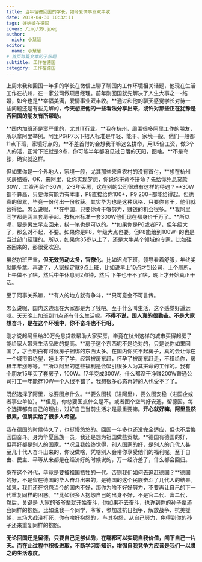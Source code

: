 ```yaml
---
title: 当年留德回国的学长，如今爱情事业双丰收 
date: 2019-04-30 10:32:11
tags: 好姑娘在德国
cover: /img/39.jpeg
author: 
  nick: 小慧慧
editor:
  name: 小慧慧
# 首页每篇文章的子标题
subtitle: 工作在德国
category: 工作在德国
---
```


上周末我和回国一年多的学长在微信上聊了聊国内工作环境相关话题，他现在生活工作在杭州，在一家公司做项目经理。前年刚回国就先解决了人生大事之一-结婚，如今也是**幸福美满，爱情事业双丰收。**通过和他的聊天感觉学长对待一些问题还是有些见解的，**今天想把他的一些看法分享出来，或许对那些正在犹豫是否回国的朋友有所帮助。**

  

**国内加班还是蛮严重的，尤其IT行业。**我在杭州，周围很多阿里工作的朋友，所以拿阿里举例。阿里P6/P7以下招人标准是年轻、能干、家境一般。他们一般都11点下班，家境好点的，**不差首付的会想我干嘛这么拼命，用1.5倍工资，做3个人的活，正常下班就是9点，你可能半年都没见过日落的天阳，图啥。**不是夸张，确实就这样。

  

但如果你是一个外地人，家境一般，尤其那些来自农村的没有首付，**想在杭州买房结婚，OK，来阿里，让你实现梦想，你说你拼命不拼命？先给你免息贷款30W，工资再给个30W，2-3年买房，这在别的公司很难有这样的待遇？**30W都不算高，只要你有能力有本事，P8直接给你100+，P9 200+都能给得起。但也真的很累，毕竟一份付出一份收获。其实华为也是这种风格，只要你肯干，他们就舍得给。怎么说呢，**在中国，只要你肯干够努力，赚钱的机会很多。**我阿里同学都是两三套房子起。按杭州标准一套300W他们现在都身价千万了。**所以呢，要是男生早点回来，捞一笔也是可以的。**如果你是P6或者P7，但年级大了，那么对不起，不要。如果你是P8，年级大点也要。但P8能给到100W+的也是当过部门经理的。所以，如果你35岁以上了，还是大牛某个领域的专家，比如硅谷回来的，那很受欢迎。


  

虽然加班严重，**但无效劳动太多，官僚化**。比如迟点下班，领导看着舒服，年终奖就能多拿。再说了，人家规定就9点上班，比如说早上10点才到公司，上个厕所，上午做不了啥，然后中午休息到2点钟，然后 下午也干不了啥，晚上才开始真正干活。

  

至于同事关系嘛，**有人的地方就有争斗，**只可意会不可言传。

  

怎么说呢，国内这边现在大家都是为了钱吧。至于什么叫生活，这个感觉好遥远哎。天天晚上加班到11点还有什么生活呢。**不得不说，国人真的很勤奋。不是大家想奋斗，是在这个环境中，你不奋斗也不行呀。**  

  

刚才说起阿里给30万免息贷款帮助大家买房，毕竟在杭州这样的城市买得起房子能给家人带来生活品质的提高。**房子这个东西呢不是绝对的，只是说你如果回国了，才会明白有时候房子捆绑的东西太多。在国内你买不起房子，真的会让你在一个城市很绝望，娃上不了学，经常被房东赶，怀孕了被房东赶走，不租给你，房租年年涨等等。**所以阿里的这些福利是会吸引很多人为其拼命的工作的。我有个朋友15年买了套房子，100W。17年变成300W。什么都没干净赚200W普通公司打工一年能存10W一个人很不错了，我想很多心态再好的人也受不了了。


  

既然选择了阿里，总要图点什么。**要么图钱（进阿里），要么图安稳（进国企或者事业单位）。**但是，你总要图点什么是不。或者图个空气好安逸，留德国。每个选择都有自己的理由，过好自己当前生活才是最重要嘛。**开心就好嘛，阿里虽然很累，但确实给了很多人希望。**

  

我在德国的时候待久了，也挺慢悠悠的。回国一年多也还没完全适应，但也不后悔回国奋斗。身为华夏民族一员，我还是想为祖国做些贡献。**德国有德国的好，但再好都是别人的国家。**况且我始终觉得，别人国家的好，是别人的几代人甚至几十代人奋斗出来的，你没做啥，凭啥别人会带你享受他们的福利呢。至于自由、民主、平等从来都是在经济好的时候说的，万一经济差了，什么都会回归。

  

身在这个时代，毕竟是要被祖国牺牲的一代。否则我们如何去追赶德国？**德国的好，不是留在德国的华人奋斗出来的，是德国的这个民族奋斗了几代人的结果。如果，我们还在抱怨当今的国内不好，那你为啥不好好努力，不要再让自己的下一代重复同样的困惑。**比如很多人抱怨自己的出身不好，不是官二代、富二代，然后，关键是 人家的爷爷辈就开始奋斗，你如果不去奋斗，也许到你的孙子辈还会同样的抱怨。比如说我一个同学，爷爷，参加过抗日战争，解放战争、抗美援朝，三场大战没打死，你有啥好抱怨的 。与其抱怨，从自己努力，免得到你的孙子还来重复同样的抱怨。

  

**无论回国还是留德，只要自己足够优秀，在哪都可以实现自我价值，闯下自己一片天。而在此过程中积极进取，不断学习新知识，增强自我竞争力应该是我们一以贯之的生活态度。**